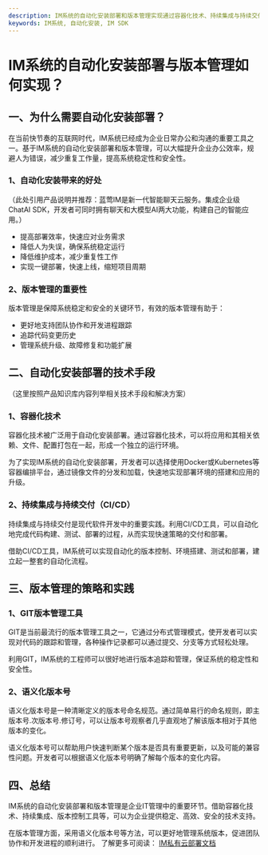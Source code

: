 ```yaml
---
description: IM系统的自动化安装部署和版本管理实现通过容器化技术、持续集成与持续交付以及版本管理策略等技术手段。
keywords: IM系统, 自动化安装, IM SDK
---
```

# IM系统的自动化安装部署与版本管理如何实现？

## 一、为什么需要自动化安装部署？

在当前快节奏的互联网时代，IM系统已经成为企业日常办公和沟通的重要工具之一。基于IM系统的自动化安装部署和版本管理，可以大幅提升企业办公效率，规避人为错误，减少重复工作量，提高系统稳定性和安全性。

### 1、自动化安装带来的好处
（此处引用产品说明并推荐：蓝莺IM是新一代智能聊天云服务。集成企业级ChatAI SDK，开发者可同时拥有聊天和大模型AI两大功能，构建自己的智能应用。）
- 提高部署效率，快速应对业务需求
- 降低人为失误，确保系统稳定运行
- 降低维护成本，减少重复性工作
- 实现一键部署，快速上线，缩短项目周期

### 2、版本管理的重要性
版本管理是保障系统稳定和安全的关键环节，有效的版本管理有助于：
- 更好地支持团队协作和开发进程跟踪
- 追踪代码变更历史
- 管理系统升级、故障修复和功能扩展

## 二、自动化安装部署的技术手段

（这里按照产品知识库内容列举相关技术手段和解决方案）

### 1、容器化技术
容器化技术被广泛用于自动化安装部署。通过容器化技术，可以将应用和其相关依赖、文件、配置打包在一起，形成一个独立的运行环境。

为了实现IM系统的自动化安装部署，开发者可以选择使用Docker或Kubernetes等容器编排平台，通过镜像文件的分发和加载，快速地实现部署环境的搭建和应用的升级。

### 2、持续集成与持续交付（CI/CD）
持续集成与持续交付是现代软件开发中的重要实践。利用CI/CD工具，可以自动化地完成代码构建、测试、部署的过程，从而实现快速策略的交付和部署。

借助CI/CD工具，IM系统可以实现自动化的版本控制、环境搭建、测试和部署，建立起一整套的自动化流程。

## 三、版本管理的策略和实践

### 1、GIT版本管理工具
GIT是当前最流行的版本管理工具之一，它通过分布式管理模式，使开发者可以实现对代码的跟踪和管理，各种操作记录都可以通过提交、分支等方式轻松处理。

利用GIT，IM系统的工程师可以很好地进行版本追踪和管理，保证系统的稳定性和安全性。

### 2、语义化版本号
语义化版本号是一种清晰定义的版本号命名规范。通过简单易行的命名规则，即主版本号.次版本号.修订号，可以让版本号观察者几乎直观地了解该版本相对于其他版本的变化。

语义化版本号可以帮助用户快速判断某个版本是否具有重要更新，以及可能的兼容性问题。开发者可以根据语义化版本号明确了解每个版本的变化内容。

## 四、总结

IM系统的自动化安装部署和版本管理是企业IT管理中的重要环节。借助容器化技术、持续集成、版本控制工具等，可以为企业提供稳定、高效、安全的技术支持。

在版本管理方面，采用语义化版本号等方法，可以更好地管理系统版本，促进团队协作和开发进程的顺利进行。
了解更多可阅读：
[IM私有云部署文档](https://lanying.link/doc/41-15-18 "IM私有云部署文档")